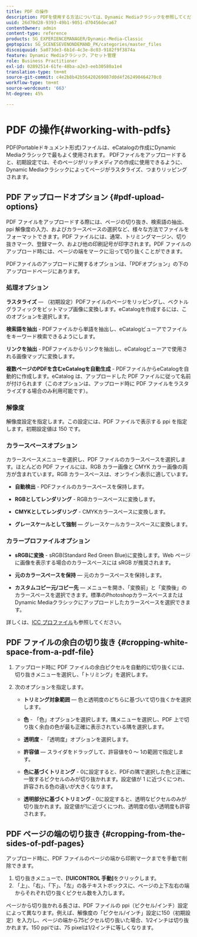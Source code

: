 ```yaml
---
title: PDF の操作
description: PDFを使用する方法については、Dynamic Mediaクラシックを参照してください。
uuid: 26d70d28-9393-49b1-9051-d70456deca67
contentOwner: admin
content-type: reference
products: SG_EXPERIENCEMANAGER/Dynamic-Media-Classic
geptopics: SG_SCENESEVENONDEMAND_PK/categories/master_files
discoiquuid: 5a073de3-6b1d-4c3e-8c03-9182f9f3874a
feature: Dynamic Mediaクラシック，アセット管理
role: Business Practitioner
exl-id: 02892514-61fe-48ba-a2e3-eeb30580a1e4
translation-type: tm+mt
source-git-commit: c4e2b8b42b56420269087d0d4f262490464270c0
workflow-type: tm+mt
source-wordcount: '663'
ht-degree: 45%

---
```


# PDF の操作{#working-with-pdfs}

PDF(Portableドキュメント形式)ファイルは、eCatalogの作成にDynamic Mediaクラシックで最もよく使用されます。 PDFファイルをアップロードすると、初期設定では、そのページがリッチメディアの作成に使用できるように、Dynamic Mediaクラシックによってページがラスタライズ、つまりリッピングされます。

## PDF アップロードオプション {#pdf-upload-options}

PDF ファイルをアップロードする際には、ページの切り抜き、検索語の抽出、ppi 解像度の入力、およびカラースペースの選択など、様々な方法でファイルをフォーマットできます。PDF ファイルには、通常、トリミングマージン、切り抜きマーク、登録マーク、および他の印刷記号が印字されます。PDF ファイルのアップロード時には、ページの端をマークに沿って切り抜くことができます。

PDFファイルのアップロードに関するオプションは、「PDFオプション」の下のアップロードページにあります。

### 処理オプション

**ラスタライズ**  — （初期設定）PDFファイルのページをリッピングし、ベクトルグラフィックをビットマップ画像に変換します。eCatalogを作成するには、このオプションを選択します。

**検索語を抽出** - PDFファイルから単語を抽出し、eCatalogビューアでファイルをキーワード検索できるようにします。

**リンクを抽出** - PDFファイルからリンクを抽出し、eCatalogビューアで使用される画像マップに変換します。

**複数ページのPDFを含むeCatalogを自動生成** - PDFファイルからeCatalogを自動的に作成します。eCatalog は、アップロードした PDF ファイルに従って名前が付けられます（このオプションは、アップロード時に PDF ファイルをラスタライズする場合のみ利用可能です）。

### 解像度

解像度設定を指定します。この設定には、PDF ファイルで表示する ppi を指定します。初期設定値は 150 です。

### カラースペースオプション

カラースペースメニューを選択し、PDF ファイルのカラースペースを選択します。ほとんどの PDF ファイルには、RGB カラー画像と CMYK カラー画像の両方が含まれています。RGB カラースペースは、オンライン表示に適しています。

* **自動検出** - PDFファイルのカラースペースを保持します。

* **RGBとしてレンダリング** - RGBカラースペースに変換します。

* **CMYKとしてレンダリング** - CMYKカラースペースに変換します。

* **グレースケールとして強制**  — グレースケールカラースペースに変換します。

### カラープロファイルオプション

* **sRGBに変換** - sRGB(Standard Red Green Blue)に変換します。Web ページに画像を表示する場合のカラースペースには sRGB が推奨されます。

* **元のカラースペースを保持**  — 元のカラースペースを保持します。

* **カスタムコピー元/コピー先**  — メニューを開き、「変換前」と「変換後」のカラースペースを選択できます。標準のPhotoshopカラースペースまたはDynamic Mediaクラシックにアップロードしたカラースペースを選択できます。

詳しくは、[ICC プロファイル](/help/icc-profiles.md#icc_profiles)も参照してください。

## PDF ファイルの余白の切り抜き {#cropping-white-space-from-a-pdf-file}

1. アップロード時に PDF ファイルの余白ピクセルを自動的に切り抜くには、切り抜きメニューを選択し、「トリミング」を選択します。
1. 次のオプションを指定します。

   * **トリミング対象範囲**  — 色と透明度のどちらに基づいて切り抜くかを選択します。

   * **色** - 「色」オプションを選択します。隅メニューを選択し、PDF 上で切り抜く余白の色が最も正確に表示されている隅を選択します。

   * **透明度** - 「透明度」オプションを選択します。

   * **許容値**  — スライダをドラッグして、許容値を0 ～ 1の範囲で指定します。

   * **色に基づくトリミング** - 0に設定すると、PDFの隅で選択した色と正確に一致するピクセルのみが切り抜かれます。設定値が 1 に近づくにつれ、許容される色の違いが大きくなります。

   * **透明部分に基づくトリミング** - 0に設定すると、透明なピクセルのみが切り抜かれます。設定値が1に近づくにつれ、透明度の低い透明度も許容されます。

## PDF ページの端の切り抜き {#cropping-from-the-sides-of-pdf-pages}

アップロード時に、PDF ファイルのページの端から印刷マークまでを手動で削除できます。

1. 切り抜きメニューで、**[!UICONTROL 手動]**&#x200B;をクリックします。
1. 「上」、「右」、「下」、「左」の各テキストボックスに、ページの上下左右の端からそれぞれ切り抜くピクセル数を入力します。

ページから切り抜かれる長さは、PDF ファイルの ppi（ピクセル/インチ）設定によって異なります。例えば、解像度の「ピクセル/インチ」設定に150（初期設定）を入力し、ページの端から75ピクセル切り抜いた場合、1/2インチは切り抜かれます。150 ppiでは、75 pixelは1/2インチに等しくなります。
